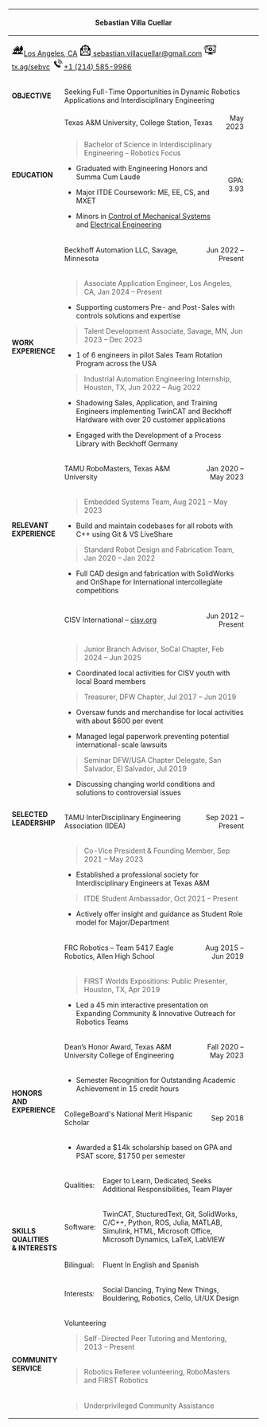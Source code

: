 <!-- pandoc -H to include .CSS reference -->
<head> 
  <link rel="stylesheet" href="media/style_block_insert.css">
</head>
<!----------------------------------------->

<table data-custom-style="eventablecolumnsLeftIndentItems">
<colgroup>
<col style="width: 15%" />
<col style="width: 10%" />
<col style="width: 41%" />
<col style="width: 6%" />
<col style="width: 1%" />
<col style="width: 8%" />
<col style="width: 11%" />
<col style="width: 5%" />
</colgroup>
<thead>
<tr>
<th colspan="8"><div data-custom-style="Resume Title">
<p>Sebastian Villa Cuellar</p>
</div></th>
</tr>
</thead>
<tbody>
<tr>
<td colspan="8"><div data-custom-style="Resume Socials">
<p><a href="https://maps.app.goo.gl/cjinqftYMDoxRKKKA"><img
src="media/image2.svg" style="width:0.25in;height:0.25in"
alt="House Icon" /><span data-custom-style="Hyperlink">Los Angeles,
CA</span></a> <a
href="mailto:sebastian.villacuellar@gmail.com?subject=From%20Resume:%20"><img
src="media/image4.svg" style="width:0.25in;height:0.25in"
alt="Email Icon" /> <span
data-custom-style="Hyperlink">sebastian.villacuellar@gmail.com</span></a>
<a href="https://tx.ag/sebvc"><img src="media/image6.svg"
style="width:0.26in;height:0.26in" alt="Website Icon" /> <span
data-custom-style="Hyperlink">tx.ag/sebvc</span></a> <a
href="tel:214+585+9986"><img src="media/image8.svg"
style="width:0.25in;height:0.25in" alt="Phone Icon" /><span
data-custom-style="Hyperlink">+1 (214) 585-9986</span></a></p>
</div></td>
</tr>
<tr>
<td><div data-custom-style="Resume_Cat">
<p><span
data-custom-style="Resume_Cat_Column"><strong>OBJECTIVE</strong></span></p>
</div></td>
<td colspan="7"><div data-custom-style="Normal (Web)">
<p>Seeking Full-Time Opportunities in Dynamic Robotics Applications and
Interdisciplinary Engineering</p>
</div></td>
</tr>
<tr>
<td rowspan="2"><div data-custom-style="Resume_Cat">
<p><span
data-custom-style="Resume_Cat_Column"><strong>EDUCATION</strong></span></p>
</div></td>
<td colspan="5"><span data-custom-style="Experience Header">Texas
A&amp;M University,</span> <span
data-custom-style="Experience Normal">College Station, Texas</span></td>
<td style="text-align: right;">May 2023</td>
<td rowspan="2"></td>
</tr>
<tr>
<td colspan="5"><div data-custom-style="Normal (Web)">
<blockquote>
<p><span data-custom-style="Experience Normal">Bachelor of Science in
Interdisciplinary Engineering – Robotics Focus</span></p>
</blockquote>
</div>
<ul>
<li><div data-custom-style="Normal (Web)">
<p><span data-custom-style="Experience Normal">Graduated with</span>
<span data-custom-style="Experience semibold">Engineering Honors</span>
<span data-custom-style="Experience Normal">and</span> <span
data-custom-style="Experience semibold">Summa Cum Laude</span> <span
data-custom-style="Experience Normal"></span></p>
</div></li>
<li><div data-custom-style="Normal (Web)">
<p><span data-custom-style="Experience Normal">Major ITDE Coursework:
ME, EE, CS, and MXET</span></p>
</div></li>
<li><div data-custom-style="Normal (Web)">
<p><span data-custom-style="Experience Normal">Minors in <a
href="https://catalog.tamu.edu/undergraduate/engineering/mechanical/control-mechanical-systems-minor/"><u>Control
of Mechanical Systems</u></a> and <a
href="https://catalog.tamu.edu/undergraduate/engineering/electrical-computer/electrical-minor/"><u>Electrical
Engineering</u></a></span></p>
</div></li>
</ul></td>
<td style="text-align: right;"><div data-custom-style="No Spacing">
<p><span data-custom-style="Experience semibold">GPA: 3.93</span></p>
</div></td>
</tr>
<tr>
<td rowspan="2"><div data-custom-style="Resume_Cat">
<p><span data-custom-style="Resume_Cat_Column"><strong>WORK
EXPERIENCE</strong></span></p>
</div></td>
<td colspan="2"><div data-custom-style="Normal (Web)">
<p><span data-custom-style="Experience Header">Beckhoff Automation
LLC,</span> <span data-custom-style="Experience Normal">Savage,
Minnesota</span></p>
</div></td>
<td colspan="4" style="text-align: right;"><div
data-custom-style="Normal (Web)">
<p><span data-custom-style="Experience Normal">Jun 2022 –
Present</span></p>
</div></td>
<td rowspan="2"></td>
</tr>
<tr>
<td colspan="6"><div data-custom-style="Normal (Web)">
<blockquote>
<p><span data-custom-style="Experience SubHeader">Associate Application
Engineer,</span> <span data-custom-style="Experience Normal">Los
Angeles, CA, Jan 2024 – Present</span></p>
</blockquote>
</div>
<ul>
<li><div data-custom-style="Normal (Web)">
<p><span data-custom-style="Experience Normal">Supporting customers Pre-
and Post-Sales with controls solutions and expertise</span></p>
</div></li>
</ul>
<div data-custom-style="Normal (Web)">
<blockquote>
<p><span data-custom-style="Experience SubHeader">Talent Development
Associate,</span> <span data-custom-style="Experience Normal">Savage,
MN, Jun 2023 – Dec 2023</span></p>
</blockquote>
</div>
<ul>
<li><div data-custom-style="Normal (Web)">
<p><span data-custom-style="Experience Normal">1 of 6 engineers in pilot
Sales Team Rotation Program across the USA</span></p>
</div></li>
</ul>
<div data-custom-style="Normal (Web)">
<blockquote>
<p><span data-custom-style="Experience SubHeader">Industrial Automation
Engineering Internship,</span> <span
data-custom-style="Experience Normal">Houston, TX, Jun 2022 – Aug
2022</span></p>
</blockquote>
</div>
<ul>
<li><div data-custom-style="Normal (Web)">
<p><span data-custom-style="Experience Normal">Shadowing Sales,
Application, and Training Engineers implementing</span> <span
data-custom-style="Experience semibold">TwinCAT</span> <span
data-custom-style="Experience Normal">and Beckhoff Hardware with
over</span> <span data-custom-style="Experience semibold">20</span>
<span data-custom-style="Experience Normal">customer
applications</span></p>
</div></li>
<li><div data-custom-style="Normal (Web)">
<p><span data-custom-style="Experience Normal">Engaged with the
Development of a Process Library with Beckhoff Germany</span></p>
</div></li>
</ul></td>
</tr>
<tr>
<td rowspan="2"><div data-custom-style="Resume_Cat">
<p><span data-custom-style="Resume_Cat_Column"><strong>RELEVANT
EXPERIENCE</strong></span></p>
</div></td>
<td colspan="2"><div data-custom-style="Normal (Web)">
<p><span data-custom-style="Experience Header">TAMU RoboMasters,</span>
<span data-custom-style="Experience Normal">Texas A&amp;M
University</span></p>
</div></td>
<td colspan="4" style="text-align: right;"><div
data-custom-style="Normal (Web)">
<p><span data-custom-style="Experience Normal">Jan 2020 – May
2023</span></p>
</div></td>
<td rowspan="2"></td>
</tr>
<tr>
<td colspan="6"><div data-custom-style="Normal (Web)">
<blockquote>
<p><span data-custom-style="Experience SubHeader">Embedded Systems
Team,</span> <span data-custom-style="Experience Normal">Aug 2021 – May
2023</span></p>
</blockquote>
</div>
<ul>
<li><div data-custom-style="Normal (Web)">
<p><span data-custom-style="Experience Normal">Build and maintain
codebases for all robots with</span> <span
data-custom-style="Experience semibold">C++</span> <span
data-custom-style="Experience Normal">using</span> <span
data-custom-style="Experience semibold">Git</span> <span
data-custom-style="Experience Normal">&amp; VS LiveShare</span></p>
</div></li>
</ul>
<div data-custom-style="Normal (Web)">
<blockquote>
<p><span data-custom-style="Experience SubHeader">Standard Robot Design
and Fabrication Team,</span> <span
data-custom-style="Experience Normal">Jan 2020 – Jan 2022</span></p>
</blockquote>
</div>
<ul>
<li><div data-custom-style="Normal (Web)">
<p><span data-custom-style="Experience Normal">Full</span> <span
data-custom-style="Experience semibold">CAD</span> <span
data-custom-style="Experience Normal">design and fabrication with
SolidWorks and OnShape for International intercollegiate
competitions</span></p>
</div></li>
</ul></td>
</tr>
<tr>
<td rowspan="6"><div data-custom-style="Resume_Cat">
<p><span data-custom-style="Resume_Cat_Column"><strong>SELECTED
LEADERSHIP</strong></span></p>
</div></td>
<td colspan="3"><div data-custom-style="Normal (Web)">
<p><span data-custom-style="Experience Header">CISV International – <a
href="https://cisv.org/"><u>cisv.org</u></a></span></p>
</div></td>
<td colspan="3" style="text-align: right;"><div
data-custom-style="Normal (Web)">
<p><span data-custom-style="Experience Normal">Jun 2012 –
Present</span></p>
</div></td>
<td rowspan="2"></td>
</tr>
<tr>
<td colspan="6"><div data-custom-style="Normal (Web)">
<blockquote>
<p><span data-custom-style="Experience SubHeader">Junior Branch
Advisor,</span> <span data-custom-style="Experience Normal">SoCal
Chapter, Feb 2024 – Jun 2025</span></p>
</blockquote>
</div>
<ul>
<li><div data-custom-style="Normal (Web)">
<p><span data-custom-style="Experience Normal">Coordinated local
activities for CISV youth with local Board members</span></p>
</div></li>
</ul>
<div data-custom-style="Normal (Web)">
<blockquote>
<p><span data-custom-style="Experience SubHeader">Treasurer,</span>
<span data-custom-style="Experience Normal">DFW Chapter, Jul 2017 – Jun
2019</span></p>
</blockquote>
</div>
<ul>
<li><div data-custom-style="Normal (Web)">
<p><span data-custom-style="Experience Normal">Oversaw funds and
merchandise for local activities with about $600 per event</span></p>
</div></li>
<li><div data-custom-style="Normal (Web)">
<p><span data-custom-style="Experience Normal">Managed legal paperwork
preventing potential international-scale</span> <span
data-custom-style="Experience semibold">lawsuits</span></p>
</div></li>
</ul>
<div data-custom-style="Normal (Web)">
<blockquote>
<p><span data-custom-style="Experience SubHeader">Seminar DFW/USA
Chapter Delegate,</span> <span data-custom-style="Experience Normal">San
Salvador, El Salvador, Jul 2019</span></p>
</blockquote>
</div>
<ul>
<li><div data-custom-style="List Paragraph">
<p><span data-custom-style="Experience Normal">Discussing changing world
conditions and solutions to controversial issues</span></p>
</div></li>
</ul></td>
</tr>
<tr>
<td colspan="3"><div data-custom-style="Normal (Web)">
<p><span data-custom-style="Experience Header">TAMU InterDisciplinary
Engineering Association (IDEA)</span></p>
</div></td>
<td colspan="3" style="text-align: right;"><div
data-custom-style="Normal (Web)">
<p><span data-custom-style="Experience Normal">Sep 2021 –
Present</span></p>
</div></td>
<td rowspan="2"></td>
</tr>
<tr>
<td colspan="6"><div data-custom-style="Normal (Web)">
<blockquote>
<p><span data-custom-style="Experience SubHeader">Co-Vice President
&amp; Founding Member,</span> <span
data-custom-style="Experience Normal">Sep 2021 – May 2023</span></p>
</blockquote>
</div>
<ul>
<li><div data-custom-style="Normal (Web)">
<p><span data-custom-style="Experience Normal">Established a
professional society for Interdisciplinary Engineers at Texas
A&amp;M</span></p>
</div></li>
</ul>
<div data-custom-style="Normal (Web)">
<blockquote>
<p><span data-custom-style="Experience SubHeader">ITDE Student
Ambassador,</span> <span data-custom-style="Experience Normal">Oct 2021
– Present</span></p>
</blockquote>
</div>
<ul>
<li><div data-custom-style="Normal (Web)">
<p><span data-custom-style="Experience Normal">Actively offer insight
and guidance as Student Role model for Major/Department</span></p>
</div></li>
</ul></td>
</tr>
<tr>
<td colspan="3"><div data-custom-style="Normal (Web)">
<p><span data-custom-style="Experience Header">FRC Robotics – Team 5417
Eagle Robotics,</span> <span data-custom-style="Experience Normal">Allen
High School</span></p>
</div></td>
<td colspan="3" style="text-align: right;"><div
data-custom-style="Normal (Web)">
<p><span data-custom-style="Experience Normal">Aug 2015 – Jun
2019</span></p>
</div></td>
<td rowspan="2"></td>
</tr>
<tr>
<td colspan="6"><div data-custom-style="Normal (Web)">
<blockquote>
<p><span data-custom-style="Experience SubHeader">FIRST Worlds
Expositions: Public Presenter,</span> <span
data-custom-style="Experience Normal">Houston, TX, Apr 2019</span></p>
</blockquote>
</div>
<ul>
<li><div data-custom-style="Normal (Web)">
<p><span data-custom-style="Experience Normal">Led a 45 min</span> <span
data-custom-style="Experience semibold">interactive</span> <span
data-custom-style="Experience Normal">presentation on Expanding
Community &amp; Innovative Outreach for Robotics Teams</span></p>
</div></li>
</ul></td>
</tr>
<tr>
<td rowspan="4"><div data-custom-style="Resume_Cat">
<p><span data-custom-style="Resume_Cat_Column"><strong>HONORS<br />
AND EXPERIENCE</strong></span></p>
</div></td>
<td colspan="4"><div data-custom-style="Normal (Web)">
<p><span data-custom-style="Experience Header">Dean’s Honor
Award,</span> <span data-custom-style="Experience Normal">Texas A&amp;M
University College of Engineering</span></p>
</div></td>
<td colspan="2" style="text-align: right;"><div
data-custom-style="Normal (Web)">
<p><span data-custom-style="Experience Normal">Fall 2020 – May
2023</span></p>
</div></td>
<td rowspan="2"></td>
</tr>
<tr>
<td colspan="6"><ul>
<li><div data-custom-style="Normal (Web)">
<p><span data-custom-style="Experience Normal">Semester Recognition for
Outstanding Academic Achievement in 15 credit hours</span></p>
</div></li>
</ul></td>
</tr>
<tr>
<td colspan="3"><div data-custom-style="Normal (Web)">
<p><span data-custom-style="Experience Header">CollegeBoard's</span>
<span data-custom-style="Experience Header">National Merit Hispanic
Scholar</span></p>
</div></td>
<td colspan="3" style="text-align: right;"><div
data-custom-style="Normal (Web)">
<p><span data-custom-style="Experience Normal">Sep 2018</span></p>
</div></td>
<td rowspan="2"></td>
</tr>
<tr>
<td colspan="6"><ul>
<li><div data-custom-style="Normal (Web)">
<p><span data-custom-style="Experience Normal">Awarded a</span> <span
data-custom-style="Experience semibold">$14k</span> <span
data-custom-style="Experience Normal">scholarship based on GPA and PSAT
score, $1750 per semester</span></p>
</div></li>
</ul></td>
</tr>
<tr>
<td rowspan="4"><div data-custom-style="Resume_Cat">
<p><span data-custom-style="Resume_Cat_Column"><strong>SKILLS
QUALITIES<br />
&amp; INTERESTS</strong></span></p>
</div></td>
<td><div data-custom-style="Normal (Web)">
<p><span data-custom-style="Experience Header">Qualities:</span></p>
</div></td>
<td colspan="5"><div data-custom-style="Normal (Web)">
<p><span data-custom-style="Experience Normal">Eager to Learn,
Dedicated, Seeks Additional Responsibilities, Team Player</span></p>
</div></td>
<td rowspan="2"></td>
</tr>
<tr>
<td><div data-custom-style="Normal (Web)">
<p><span data-custom-style="Experience Header">Software:</span></p>
</div></td>
<td colspan="5"><div data-custom-style="Normal (Web)">
<p><span data-custom-style="Experience Normal">TwinCAT, StucturedText,
Git, SolidWorks, C/C++, Python, ROS, Julia, MATLAB, Simulink, HTML,
Microsoft Office, Microsoft Dynamics, LaTeX, LabVIEW</span></p>
</div></td>
</tr>
<tr>
<td><div data-custom-style="Normal (Web)">
<p><span data-custom-style="Experience Header">Bilingual:</span></p>
</div></td>
<td colspan="5"><div data-custom-style="Normal (Web)">
<p><span data-custom-style="Experience Normal">Fluent In English and
Spanish</span></p>
</div></td>
<td></td>
</tr>
<tr>
<td><div data-custom-style="Normal (Web)">
<p><span data-custom-style="Experience Header">Interests:</span></p>
</div></td>
<td colspan="5"><div data-custom-style="Normal (Web)">
<p><span data-custom-style="Experience Normal">Social Dancing, Trying
New Things, Bouldering, Robotics, Cello, UI/UX Design</span></p>
</div></td>
<td></td>
</tr>
<tr>
<td rowspan="3"><div data-custom-style="Resume_Cat">
<p><span data-custom-style="Resume_Cat_Column"><strong>COMMUNITY
SERVICE</strong></span></p>
</div></td>
<td colspan="6"><div data-custom-style="Normal (Web)">
<p><span data-custom-style="Experience Header">Volunteering</span></p>
</div>
<div data-custom-style="Normal (Web)">
<blockquote>
<p><span data-custom-style="Experience SubHeader">Self-Directed Peer
Tutoring and Mentoring,</span> <span
data-custom-style="Experience Normal">2013 – Present</span></p>
</blockquote>
</div></td>
<td></td>
</tr>
<tr>
<td colspan="6"><div data-custom-style="Normal (Web)">
<blockquote>
<p><span data-custom-style="Experience SubHeader">Robotics Referee
volunteering,</span> <span
data-custom-style="Experience Normal">RoboMasters and FIRST
Robotics</span></p>
</blockquote>
</div></td>
<td></td>
</tr>
<tr>
<td colspan="6"><div data-custom-style="Normal (Web)">
<blockquote>
<p><span data-custom-style="Experience SubHeader">Underprivileged
Community Assistance</span></p>
</blockquote>
</div></td>
<td></td>
</tr>
</tbody>
</table>
